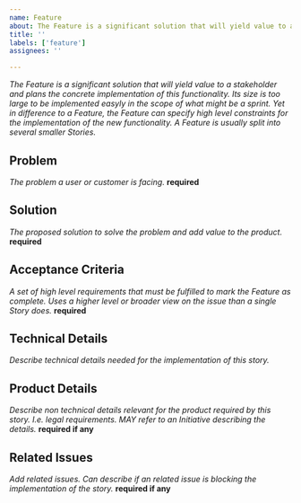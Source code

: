 ```yaml
---
name: Feature
about: The Feature is a significant solution that will yield value to a stakeholder and plans the concrete implementation of this functionality.
title: ''
labels: ['feature']
assignees: ''

---
```


_The Feature is a significant solution that will yield value to a stakeholder and plans the concrete implementation of this functionality. Its size is too large to be implemented easyly in the scope of what might be a sprint. Yet in difference to a Feature, the Feature can specify high level constraints for the implementation of the new functionality. A Feature is usually split into several smaller Stories._
<!-- **Note**: The definition is based on the feature definition from the [SAFe 6.0 framework by © Scaled Agile, Inc](https://scaledagileframework.com/blog/glossary_term/features/). -->

## Problem
_The problem a user or customer is facing._ **required**

## Solution
_The proposed solution to solve the problem and add value to the product._ **required**

## Acceptance Criteria
_A set of high level requirements that must be fulfilled to mark the Feature as complete. Uses a higher level or broader view on the issue than a single Story does._ **required**

## Technical Details
_Describe technical details needed for the implementation of this story._

## Product Details
_Describe non technical details relevant for the product required by this story. I.e. legal requirements. MAY refer to an Initiative describing the details._ **required if any**

## Related Issues
_Add related issues. Can describe if an related issue is blocking the implementation of the story._ **required if any**
